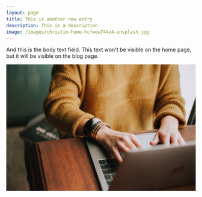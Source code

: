 ```yaml
---
layout: page
title: This is another new entry
description: This is a description
image: /images/christin-hume-hcfwew744z4-unsplash.jpg
---
```

And this is the body text field. This text won't be visible on the home page, but it will be visible on the blog page.

![](/images/christin-hume-hcfwew744z4-unsplash.jpg)



